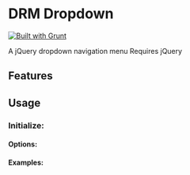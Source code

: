 # DRM Dropdown

[![Built with Grunt](https://cdn.gruntjs.com/builtwith.png)](http://gruntjs.com/)

A jQuery dropdown navigation menu
Requires jQuery

## Features

## Usage

### Initialize:

#### Options:

#### Examples:
